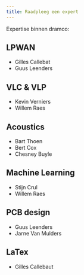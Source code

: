 ```yaml
---
title: Raadpleeg een expert
---
```


Expertise binnen dramco:

## LPWAN
- Gilles Callebat
- Guus Leenders

## VLC & VLP
- Kevin Verniers
- Willem Raes

## Acoustics
- Bart Thoen
- Bert Cox
- Chesney Buyle

## Machine Learning
- Stijn Crul
- Willem Raes

## PCB design
- Guus Leenders
- Jarne Van Mulders

## LaTex
- Gilles Callebaut
